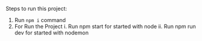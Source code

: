Steps to run this project:

1. Run `npm i` command
2. For Run the Project
   i. Run npm start for started with node
   ii. Run npm run dev for started with nodemon
